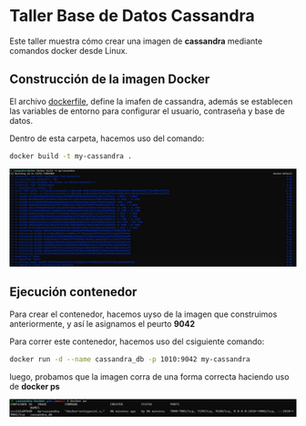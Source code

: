 # Taller Base de Datos Cassandra
Este taller muestra cómo crear una imagen de **cassandra** mediante comandos docker desde Linux.

## Construcción de la imagen Docker
El archivo [dockerfile](https://github.com/FernandoCifuentesB/DB-Cassandra/blob/main/Dockerfile), define la imafen de cassandra, además se establecen las variables de entorno para configurar el usuario, contraseña y base de datos.

Dentro de esta carpeta, hacemos uso del comando:

```bash
docker build -t my-cassandra .
```
![Texto alternativo](https://github.com/FernandoCifuentesB/DB-Cassandra/blob/main/docker_build.jpg)

## Ejecución contenedor

Para crear el contenedor, hacemos uyso de la imagen que construimos anteriormente, y así le asignamos el peurto **9042**

Para correr este contenedor, hacemos uso del csiguiente comando:

```bash
docker run -d --name cassandra_db -p 1010:9042 my-cassandra
```

luego, probamos que la imagen corra de una forma correcta haciendo uso de **docker ps**

![Texto alternativo](https://github.com/FernandoCifuentesB/DB-Cassandra/blob/main/docker_ps.jpg)



